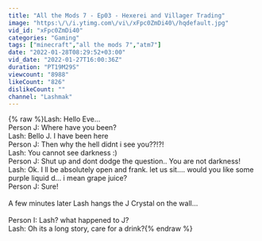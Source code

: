 ```yaml
---
title: "All the Mods 7 - Ep03 - Hexerei and Villager Trading"
image: "https:\/\/i.ytimg.com\/vi\/xFpc0ZmDi40\/hqdefault.jpg"
vid_id: "xFpc0ZmDi40"
categories: "Gaming"
tags: ["minecraft","all the mods 7","atm7"]
date: "2022-01-28T08:29:52+03:00"
vid_date: "2022-01-27T16:00:36Z"
duration: "PT19M29S"
viewcount: "8988"
likeCount: "826"
dislikeCount: ""
channel: "Lashmak"
---
```

{% raw %}Lash: Hello Eve...<br />Person J: Where have you been? <br />Lash: Bello J. I have been here<br />Person J: Then  why the hell didnt i see you??!?!<br />Lash: You cannot see darkness :)<br />Person J: Shut up and dont dodge the question.. You are not darkness! <br />Lash: Ok. I ll be absolutely open and frank. let us sit.... would you like some purple liquid d... i mean grape juice? <br />Person J: Sure!<br /><br />A few minutes later Lash hangs the J Crystal on the wall...<br /><br />Person I: Lash? what happened to J? <br />Lash: Oh its a long story, care for a drink?{% endraw %}
